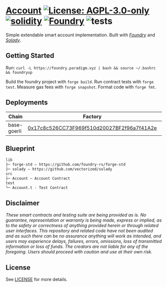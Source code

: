 # [Account](https://github.com/nanidao/Account)  [![License: AGPL-3.0-only](https://img.shields.io/badge/License-AGPL-black.svg)](https://opensource.org/license/agpl-v3/) [![solidity](https://img.shields.io/badge/solidity-%5E0.8.19-black)](https://docs.soliditylang.org/en/v0.8.19/) [![Foundry](https://img.shields.io/badge/Built%20with-Foundry-000000.svg)](https://getfoundry.sh/) ![tests](https://github.com/z0r0z/zenplate/actions/workflows/ci.yml/badge.svg)

Simple extendable smart account implementation. Built with *[Foundry](https://github.com/foundry-rs/forge-std)* and *[Solady](https://github.com/vectorized/solady)*.

## Getting Started

Run: `curl -L https://foundry.paradigm.xyz | bash && source ~/.bashrc && foundryup`

Build the foundry project with `forge build`. Run contract tests with `forge test`. Measure gas fees with `forge snapshot`. Format code with `forge fmt`.

## Deployments

Chain           | Factory                                 | Implementation                          | Commit
----------------|-----------------------------------------|-----------------------------------------|------------------------------------------
base-goerli    | [0x17c8c526CC73F969f510d20027BF2f96a7f41A2e](https://goerli.basescan.org/address/0x17c8c526cc73f969f510d20027bf2f96a7f41a2e#code) | [0xd673BdCBCC054f0B149FF0376937f1CE15d9cd2D](https://goerli.basescan.org/address/0xd673BdCBCC054f0B149FF0376937f1CE15d9cd2D#code) | [d379a653246d2953489a29413a6c6e59bda1db24](https://github.com/NaniDAO/Account/commit/d379a653246d2953489a29413a6c6e59bda1db24)

## Blueprint

```txt
lib
├─ forge-std — https://github.com/foundry-rs/forge-std
├─ solady — https://github.com/vectorized/solady
src
├─ Account — Account Contract
test
└─ Account.t - Test Contract
```

## Disclaimer

*These smart contracts and testing suite are being provided as is. No guarantee, representation or warranty is being made, express or implied, as to the safety or correctness of anything provided herein or through related user interfaces. This repository and related code have not been audited and as such there can be no assurance anything will work as intended, and users may experience delays, failures, errors, omissions, loss of transmitted information or loss of funds. The creators are not liable for any of the foregoing. Users should proceed with caution and use at their own risk.*

## License

See [LICENSE](./LICENSE) for more details.
